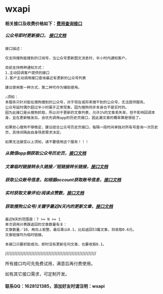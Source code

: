 # wxapi

#### 相关接口及收费价格如下：[费用查询接口](https://coding.net/u/iwoods/p/wxapi-doc/git/blob/master/pay.md?public=true)

##### 公众号即时更新接口， [接口文档](https://coding.net/u/iwoods/p/wxapi-doc/git/blob/master/api1.md?public=true)

```
接口描述：

仅支持搜狗能搜到的订阅号，当公众号更新图文消息时，半小时内通知客户。

目前支持两种通知方式：
1.主动回调客户提供的接口
2.客户主动调用接口查询最近有更新的公众号列表

建议使用第一种方式，第二种可作为辅助使用。

⚠️须知：
本服务只针对能在搜狗搜到的公众号，对于现在或将来搜不到的公众号，无法提供服务。
公众号延时偶尔超过半小时属于正常现象，因为搜狗同步本身也不是实时的。
因为此接口是从搜狗抓取，所以对于更新的文章列表，允许1%的文章丢失率，但不影响回调本身，且在更新触发后，会优先调用app的历史页接口，因此漏文章的概率算是很低了。

如果担心搜狗不够稳定，建议结合公众号历史页接口，每隔一段时间单独对所有号查询一次历史页，具体间隔由自身场景需求决定。

如果无法接受以上须知，请不要使用这个服务！！！
```

##### 从微信app侧获取公众号历史页，[接口文档](https://coding.net/u/iwoods/p/wxapi-doc/git/blob/master/api-profile.md?public=true)

##### 文章临时链接转永久链接／短链接转长链接，[接口文档](https://coding.net/u/iwoods/p/wxapi-doc/git/blob/master/api2.md?public=true)

##### 获取公众账号信息，如根据account获取账号信息，[接口文档](https://coding.net/u/iwoods/p/wxapi-doc/git/blob/master/api3.md?public=true)

##### 实时获取文章评论/阅读点赞数，[接口文档](https://coding.net/u/iwoods/p/wxapi-doc/git/blob/master/api4.md?public=true)

##### 获取搜狗公众号/关键字最近N天内的更新文章，[接口文档](https://coding.net/u/iwoods/p/wxapi-doc/git/blob/master/api5.md?public=true)
```
最近N天的范围是：7 >= N >= 1
单次调用计费跟返回的文章数量有关：
文章数量／10，再向上取整，最后乘以0.1，比如返回53篇文章，将收取0.6元。
文章链接均为临时链接。

本接口只要抓取成功，即时没有更新任何文章，也要收取0.1。
```

///////////////////////////////////////////////////////////

所有接口均可先免费试用，满意后再付费使用。

如有其它接口需求，可定制开发。

#### 联系QQ：1628121385，添加好友时请注明：wxapi
